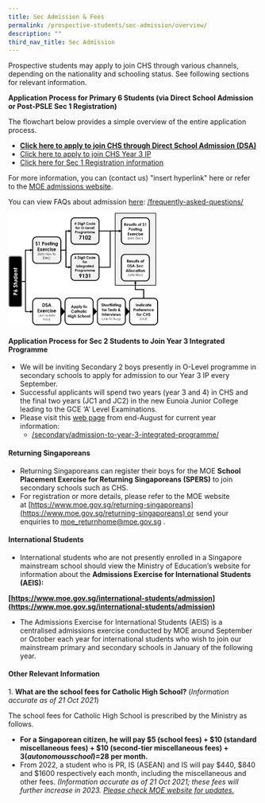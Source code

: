 ```yaml
---
title: Sec Admission & Fees
permalink: /prospective-students/sec-admission/overview/
description: ""
third_nav_title: Sec Admission
---
```



Prospective students may apply to join CHS through various channels, depending on the nationality and schooling status. See following sections for relevant information.

**Application Process for Primary 6 Students (via Direct School Admission or Post-PSLE Sec 1 Registration)**

The flowchart below provides a simple overview of the entire application process.

*   **[Click here to apply to join CHS through Direct School Admission (DSA)](https://staging.d26k7rl81eo6rb.amplifyapp.com/prospective-students/Sec-Admission/direct-school-admission/)**
*   [Click here to apply to join CHS Year 3 IP](https://staging.d26k7rl81eo6rb.amplifyapp.com/prospective-students/admission-to-ip-year-3/)
*   [Click here for Sec 1 Registration information](https://staging.d26k7rl81eo6rb.amplifyapp.com/prospective-students/Sec-Admission/level-1-registration/)

For more information, you can (contact us) "insert hyperlink" here or refer to the [MOE admissions website](http://www.moe.gov.sg/education/admissions/secondary-one-posting/).

You can view FAQs about admission [here](https://staging.d26k7rl81eo6rb.amplifyapp.com/secondary/faqs/): [/frequently-asked-questions/](https://staging.d26k7rl81eo6rb.amplifyapp.com/secondary/faqs/)

<img src="/images/ps1.png" style="width:60%">

#### Application Process for Sec 2 Students to Join Year 3 Integrated Programme

*   We will be inviting Secondary 2 boys presently in O-Level programme in secondary schools to apply for admission to our Year 3 IP every September.
*   Successful applicants will spend two years (year 3 and 4) in CHS and the final two years (JC1 and JC2) in the new Eunoia Junior College leading to the GCE ‘A’ Level Examinations.
*   Please visit this [web page](https://staging.d26k7rl81eo6rb.amplifyapp.com/prospective-students/admission-to-ip-year-3/) from end-August for current year information: 
    *   [/secondary/admission-to-year-3-integrated-programme/](https://staging.d26k7rl81eo6rb.amplifyapp.com/prospective-students/admission-to-ip-year-3/)

#### Returning Singaporeans

*   Returning Singaporeans can register their boys for the MOE **School Placement Exercise for Returning Singaporeans (**SPERS**)** to join secondary schools such as CHS.
*   For registration or more details, please refer to the MOE website at [https://www.moe.gov.sg/returning-singaporeans](https://www.moe.gov.sg/returning-singaporeans) or send your enquiries to [moe\_returnhome@moe.gov.sg](mailto:moe_returnhome@moe.gov.sg) .

#### International Students

*   International students who are not presently enrolled in a Singapore mainstream school should view the Ministry of Education’s website for information about the **Admissions Exercise for International Students (AEIS):** 

**[https://www.moe.gov.sg/international-students/admission](https://www.moe.gov.sg/international-students/admission)**

*   The Admissions Exercise for International Students (AEIS) is a centralised admissions exercise conducted by MOE around September or October each year for international students who wish to join our mainstream primary and secondary schools in January of the following year.

#### Other Relevant Information

1. **What are the school fees for Catholic High School?** (_Information accurate as of 21 Oct 2021_)

The school fees for Catholic High School is prescribed by the Ministry as follows.

*   **For a Singaporean citizen, he will pay $5 (school fees) + $10 (standard miscellaneous fees) + $10 (second-tier miscellaneous fees) + $3 (autonomous school) = $28 per month.**
*   From 2022, a student who is PR, IS (ASEAN) and IS will pay $440, $840 and $1600 respectively each month, including the miscellaneous and other fees. _(Information accurate as of 21 Oct 2021; these fees will further increase in 2023._ [_Please check MOE website for updates._](https://www.moe.gov.sg/financial-matters/fees)